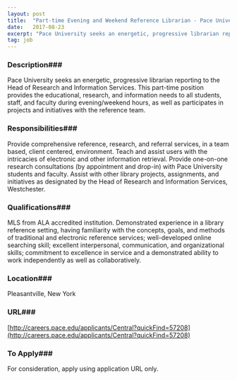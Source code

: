 ```yaml
---
layout: post
title:  "Part-time Evening and Weekend Reference Librarian - Pace University "
date:   2017-08-23
excerpt: "Pace University seeks an energetic, progressive librarian reporting to the Head of Research and Information Services. This part-time position provides the educational, research, and information needs to all students, staff, and faculty during evening/weekend hours, as well as participates in projects and initiatives with the reference team."
tag: job
---
```


### Description###

Pace University seeks an energetic, progressive librarian reporting to the Head of Research and Information Services. This part-time position provides the educational, research, and information needs to all students, staff, and faculty during evening/weekend hours, as well as participates in projects and initiatives with the reference team.


### Responsibilities###

Provide comprehensive reference, research, and referral services, in a team based, client centered, environment. Teach and assist users with the intricacies of electronic and other information retrieval. Provide one-on-one research consultations (by appointment and drop-in) with Pace University students and faculty. Assist with other library projects, assignments, and initiatives as designated by the Head of Research and Information Services, Westchester. 


### Qualifications###

MLS from ALA accredited institution. Demonstrated experience in a library reference setting, having familiarity with the concepts, goals, and methods of traditional and electronic reference services; well-developed online searching skill; excellent interpersonal, communication, and organizational skills; commitment to excellence in service and a demonstrated ability to work independently as well as collaboratively.




### Location###

Pleasantville, New York


### URL###

[http://careers.pace.edu/applicants/Central?quickFind=57208](http://careers.pace.edu/applicants/Central?quickFind=57208)

### To Apply###

For consideration, apply using application URL only.





